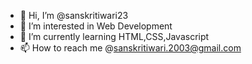- 👋 Hi, I’m @sanskritiwari23
- 👀 I’m interested in Web Development
- 🌱 I’m currently learning HTML,CSS,Javascript
- 📫 How to reach me @sanskritiwari.2003@gmail.com

<!---
sanskritiwari23/sanskritiwari23 is a ✨ special ✨ repository because its `README.md` (this file) appears on your GitHub profile.
You can click the Preview link to take a look at your changes.
--->
